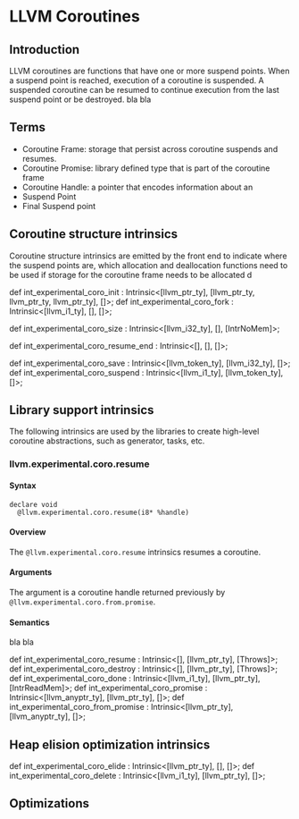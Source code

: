 # LLVM Coroutines
## Introduction
LLVM coroutines are functions that have one or more suspend points. When a suspend point is reached, execution of a coroutine is suspended. A suspended coroutine can be resumed to continue execution from the last suspend point or be destroyed. 
bla bla
## Terms
* Coroutine Frame: storage that persist across coroutine suspends and resumes. 
* Coroutine Promise: library defined type that is part of the coroutine frame
* Coroutine Handle: a pointer that encodes information about an  
* Suspend Point
* Final Suspend point

## Coroutine structure intrinsics

Coroutine structure intrinsics are emitted by the front end to indicate where the suspend points are, which allocation and deallocation functions need to be used if storage for the coroutine frame needs to be allocated d

def int_experimental_coro_init : Intrinsic<[llvm_ptr_ty], [llvm_ptr_ty, llvm_ptr_ty, llvm_ptr_ty], []>;
def int_experimental_coro_fork : Intrinsic<[llvm_i1_ty], [], []>;

<!-- def int_experimental_coro_frame : Intrinsic<[llvm_ptr_ty], [], []>;-->
def int_experimental_coro_size : Intrinsic<[llvm_i32_ty], [], [IntrNoMem]>;

def int_experimental_coro_resume_end : Intrinsic<[], [], []>;

def int_experimental_coro_save : Intrinsic<[llvm_token_ty], [llvm_i32_ty], []>;
def int_experimental_coro_suspend : Intrinsic<[llvm_i1_ty], [llvm_token_ty], []>;

## Library support intrinsics
The following intrinsics are used by the libraries to create high-level coroutine abstractions, such as generator, tasks, etc.

### llvm.experimental.coro.resume
#### Syntax
    declare void
      @llvm.experimental.coro.resume(i8* %handle)
#### Overview
The `@llvm.experimental.coro.resume` intrinsics resumes a coroutine.
#### Arguments
The argument is a coroutine handle returned previously by `@llvm.experimental.coro.from.promise`.
#### Semantics
bla bla

def int_experimental_coro_resume : Intrinsic<[], [llvm_ptr_ty], [Throws]>;
def int_experimental_coro_destroy : Intrinsic<[], [llvm_ptr_ty], [Throws]>;
def int_experimental_coro_done : Intrinsic<[llvm_i1_ty], [llvm_ptr_ty], [IntrReadMem]>;
def int_experimental_coro_promise : Intrinsic<[llvm_anyptr_ty], [llvm_ptr_ty], []>;
def int_experimental_coro_from_promise : Intrinsic<[llvm_ptr_ty], [llvm_anyptr_ty], []>;

## Heap elision optimization intrinsics

def int_experimental_coro_elide : Intrinsic<[llvm_ptr_ty], [], []>;
def int_experimental_coro_delete : Intrinsic<[llvm_i1_ty], [llvm_ptr_ty], []>;

## Optimizations